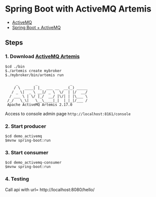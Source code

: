# Spring Boot with ActiveMQ Artemis
* [ActiveMQ](https://activemq.apache.org/components/artemis/)
* [Spring Boot + ActiveMQ](https://docs.spring.io/spring-boot/docs/2.4.3/reference/html/spring-boot-features.html#boot-features-artemis)

## Steps

### 1. Download [ActiveMQ Artemis](https://activemq.apache.org/components/artemis/download/)
```
$cd ./bin
$./artemis create mybroker
$./mybroker/bin/artemis run

     _        _               _
    / \  ____| |_  ___ __  __(_) _____
   / _ \|  _ \ __|/ _ \  \/  | |/  __/
  / ___ \ | \/ |_/  __/ |\/| | |\___ \
 /_/   \_\|   \__\____|_|  |_|_|/___ /
 Apache ActiveMQ Artemis 2.17.0
```
 Access to console admin page `http://localhost:8161/console`

### 2. Start producer
```
$cd demo_activemq
$mvnw spring-boot:run
```

### 3. Start consumer
```
$cd demo_activemq-consumer
$mvnw spring-boot:run
```

### 4. Testing
Call api with url= http://localhost:8080/hello/<name>
 
